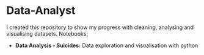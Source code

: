 # Data-Analyst

I created this repository to show my progress with cleaning, analysing and visualising datasets.
Notebooks:
* <b>Data Analysis - Suicides:</b> Data exploration and visualisation with python 
